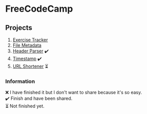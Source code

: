 # FreeCodeCamp

## Projects
1. [Exercise Tracker]((https://github.com/michael-act/FreeCodeCamp/tree/main/Exercise%20Tracker)) 
2. [File Metadata]((https://github.com/michael-act/FreeCodeCamp/tree/main/File%20Metadata)) 
3. [Header Parser](https://github.com/michael-act/FreeCodeCamp/tree/main/Header%20Parser) ✔️
4. [Timestamp](https://github.com/michael-act/FreeCodeCamp/tree/main/Timestamp) ✔️
5. [URL Shortener](https://github.com/michael-act/FreeCodeCamp/tree/main/URL%20Shortener) ⏳

### Information
❌ I have finished it but I don't want to share because it's so easy. <br />
✔️ Finish and have been shared. <br />
⏳ Not finished yet. <br />
